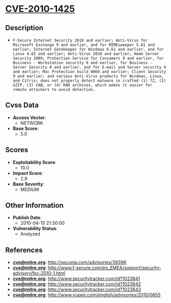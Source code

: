 
# [CVE-2010-1425](http://secunia.com/advisories/39396)

## Description

- `F-Secure Internet Security 2010 and earlier; Anti-Virus for Microsoft Exchange 9 and earlier, and for MIMEsweeper 5.61 and earlier; Internet Gatekeeper for Windows 6.61 and earlier, and for Linux 4.02 and earlier; Anti-Virus 2010 and earlier; Home Server Security 2009; Protection Service for Consumers 9 and earlier, for Business - Workstation security 9 and earlier, for Business - Server Security 8 and earlier, and for E-mail and Server security 9 and earlier; Mac Protection build 8060 and earlier; Client Security 9 and earlier; and various Anti-Virus products for Windows, Linux, and Citrix; does not properly detect malware in crafted (1) 7Z, (2) GZIP, (3) CAB, or (4) RAR archives, which makes it easier for remote attackers to avoid detection.`

## Cvss Data

- **Access Vector**:
  - NETWORK
- **Base Score**:
  - 5.0

## Scores

- **Exploitability Score**:
  - 10.0
- **Impact Score**:
  - 2.9
- **Base Severity**:
  - MEDIUM

## Other Information

- **Publish Date**:
  - 2010-04-15 21:30:00
- **Vulnerability Status**:
  - Analyzed

## References

- **cve@mitre.org**: http://secunia.com/advisories/39396
- **cve@mitre.org**: http://www.f-secure.com/en_EMEA/support/security-advisory/fsc-2010-1.html
- **cve@mitre.org**: http://www.securitytracker.com/id?1023841
- **cve@mitre.org**: http://www.securitytracker.com/id?1023842
- **cve@mitre.org**: http://www.securitytracker.com/id?1023843
- **cve@mitre.org**: http://www.vupen.com/english/advisories/2010/0855
